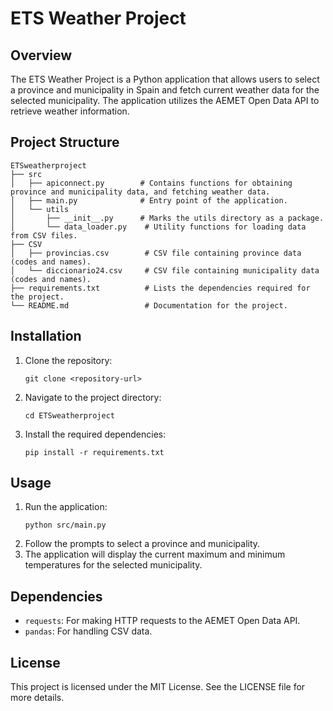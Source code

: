 # ETS Weather Project

## Overview
The ETS Weather Project is a Python application that allows users to select a province and municipality in Spain and fetch current weather data for the selected municipality. The application utilizes the AEMET Open Data API to retrieve weather information.

## Project Structure
```
ETSweatherproject
├── src
│   ├── apiconnect.py        # Contains functions for obtaining province and municipality data, and fetching weather data.
│   ├── main.py              # Entry point of the application.
│   └── utils
│       ├── __init__.py      # Marks the utils directory as a package.
│       └── data_loader.py    # Utility functions for loading data from CSV files.
├── CSV
│   ├── provincias.csv        # CSV file containing province data (codes and names).
│   └── diccionario24.csv     # CSV file containing municipality data (codes and names).
├── requirements.txt          # Lists the dependencies required for the project.
└── README.md                 # Documentation for the project.
```

## Installation
1. Clone the repository:
   ```
   git clone <repository-url>
   ```
2. Navigate to the project directory:
   ```
   cd ETSweatherproject
   ```
3. Install the required dependencies:
   ```
   pip install -r requirements.txt
   ```

## Usage
1. Run the application:
   ```
   python src/main.py
   ```
2. Follow the prompts to select a province and municipality.
3. The application will display the current maximum and minimum temperatures for the selected municipality.

## Dependencies
- `requests`: For making HTTP requests to the AEMET Open Data API.
- `pandas`: For handling CSV data.

## License
This project is licensed under the MIT License. See the LICENSE file for more details.